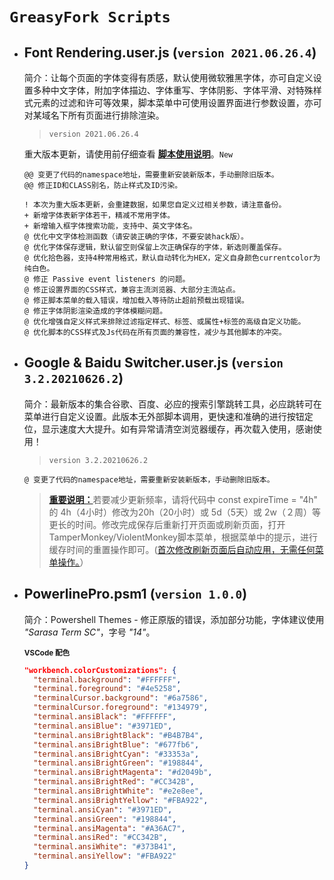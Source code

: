 # `GreasyFork Scripts`

- ## **Font Rendering.user.js** (`version 2021.06.26.4`)

  简介：让每个页面的字体变得有质感，默认使用微软雅黑字体，亦可自定义设置多种中文字体，附加字体描边、字体重写、字体阴影、字体平滑、对特殊样式元素的过滤和许可等效果，脚本菜单中可使用设置界面进行参数设置，亦可对某域名下所有页面进行排除渲染。

  > `version 2021.06.26.4`

  重大版本更新，请使用前仔细查看 [**脚本使用说明**](https://openuserjs.org/scripts/t3xtf0rm4tgmail.com/%E5%AD%97%E4%BD%93%E6%B8%B2%E6%9F%93%EF%BC%88%E8%87%AA%E7%94%A8%E8%84%9A%E6%9C%AC%EF%BC%89)。```New```

  ```text
  @@ 变更了代码的namespace地址，需要重新安装新版本，手动删除旧版本。
  @@ 修正ID和CLASS别名，防止样式及ID污染。

  ! 本次为重大版本更新，会重建数据，如果您自定义过相关参数，请注意备份。
  + 新增字体表新字体若干，精减不常用字体。
  + 新增输入框字体搜索功能，支持中、英文字体名。
  @ 优化中文字体检测函数（请安装正确的字体，不要安装hack版）。
  @ 优化字体保存逻辑，默认留空则保留上次正确保存的字体，新选则覆盖保存。
  @ 优化拾色器，支持4种常用格式，默认自动转化为HEX，定义自身颜色currentcolor为纯白色。
  @ 修正 Passive event listeners 的问题。
  @ 修正设置界面的CSS样式，兼容主流浏览器、大部分主流站点。
  @ 修正脚本菜单的载入错误，增加载入等待防止超前预载出现错误。
  @ 修正字体阴影渲染造成的字体模糊问题。
  @ 优化增强自定义样式来排除过滤指定样式、标签、或属性+标签的高级自定义功能。
  @ 优化脚本的CSS样式及Js代码在所有页面的兼容性，减少与其他脚本的冲突。
  ```

- ## **Google & Baidu Switcher.user.js** (`version 3.2.20210626.2`)

  简介：最新版本的集合谷歌、百度、必应的搜索引擎跳转工具，必应跳转可在菜单进行自定义设置。此版本无外部脚本调用，更快速和准确的进行按钮定位，显示速度大大提升。如有异常请清空浏览器缓存，再次载入使用，感谢使用！

  > `version 3.2.20210626.2`

  ```text
  @ 变更了代码的namespace地址，需要重新安装新版本，手动删除旧版本。
  ```

  > [**重要说明：**](#)若要减少更新频率，请将代码中 const expireTime = "4h" 的 4h（4小时）修改为20h（20小时）或 5d（5天）或 2w（２周）等更长的时间。修改完成保存后重新打开页面或刷新页面，打开TamperMonkey/ViolentMonkey脚本菜单，根据菜单中的提示，进行缓存时间的重置操作即可。([首次修改刷新页面后自动应用，无需任何菜单操作。](#)）

- ## **PowerlinePro.psm1** (`version 1.0.0`)

  简介：Powershell Themes - 修正原版的错误，添加部分功能，字体建议使用 *"Sarasa Term SC"*，字号 *"14"*。

  <sub>**VSCode 配色**</sub>

    ```json
    "workbench.colorCustomizations": {
      "terminal.background": "#FFFFFF",
      "terminal.foreground": "#4e5258",
      "terminalCursor.background": "#6a7586",
      "terminalCursor.foreground": "#134979",
      "terminal.ansiBlack": "#FFFFFF",
      "terminal.ansiBlue": "#3971ED",
      "terminal.ansiBrightBlack": "#B4B7B4",
      "terminal.ansiBrightBlue": "#677fb6",
      "terminal.ansiBrightCyan": "#33353a",
      "terminal.ansiBrightGreen": "#198844",
      "terminal.ansiBrightMagenta": "#d2049b",
      "terminal.ansiBrightRed": "#CC342B",
      "terminal.ansiBrightWhite": "#e2e8ee",
      "terminal.ansiBrightYellow": "#FBA922",
      "terminal.ansiCyan": "#3971ED",
      "terminal.ansiGreen": "#198844",
      "terminal.ansiMagenta": "#A36AC7",
      "terminal.ansiRed": "#CC342B",
      "terminal.ansiWhite": "#373B41",
      "terminal.ansiYellow": "#FBA922"
    }
    ```
